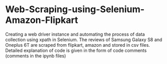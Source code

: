 # Web-Scraping-using-Selenium-Amazon-Flipkart
Creating a web driver instance and automating the process of data collection using xpath in Selenium. The reviews of Samsung Galaxy S8 and Oneplus 6T are scraped from flipkart, amazon and stored in csv files. Detailed explanation of code is given in the form of code comments (comments in the ipynb files)
